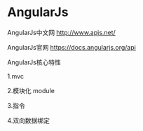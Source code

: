 # AngularJs
AngularJs中文网
http://www.apjs.net/

AngularJs官网
https://docs.angularjs.org/api

AngularJs核心特性

 1.mvc
 
 2.模块化 module

 3.指令

 4.双向数据绑定
 

